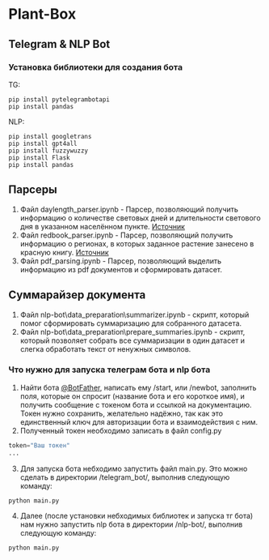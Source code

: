 # Plant-Box 
## Telegram & NLP Bot

### Установка библиотеки для создания бота
TG:
```
pip install pytelegrambotapi
pip install pandas
```
NLP:
```
pip install googletrans
pip install gpt4all
pip install fuzzywuzzy
pip install Flask
pip install pandas
```


## Парсеры
1) Файл daylength_parser.ipynb - Парсер, позволяющий получить информацию о количестве световых дней и длительности светового дня в указанном населённом пункте.
[Источник](https://dateandtime.info/ru/citysunrisesunset.php?id=472045&month=5&year=2023)
2) Файл redbook_parser.ipynb - Парсер, позволяющий получить информацию о регионах, в которых заданное растение занесено в красную книгу.
[Источник](https://www.plantarium.ru/page/redbooks.htmlhttp://www.oopt.aari.ru/rbdata)
3) Файл pdf_parsing.ipynb - Парсер, позволяющий выделить информацию из pdf документов и сформировать датасет.


## Суммарайзер документа
1) Файл nlp-bot\data_preparation\summarizer.ipynb - скрипт, который помог сформировать суммаризацию для собранного датасета.
2) Файл nlp-bot\data_preparation\prepare_summaries.ipynb - скрипт, который позволяет собрать все суммаризации в один датасет и слегка обработать текст от ненужных символов.


### Что нужно для запуска телеграм  бота и nlp бота
1) Найти бота [@BotFather](https://t.me/BotFather), написать ему /start, или /newbot, заполнить поля, которые он спросит (название бота и его короткое имя), и получить сообщение с токеном бота и ссылкой на документацию. Токен нужно сохранить, желательно надёжно, так как это единственный ключ для авторизации бота и взаимодействия с ним.
2) Полученный токен необходимо записать в файл config.py
```python
token="Ваш токен"
...
```
3) Для запуска бота небходимо запустить файл main.py. Это можно сделать в директории /telegram_bot/, выполнив следующую команду:
```
python main.py
```

4) Далее (после установки небходимых библиотек и запуска тг бота) нам нужно запустить nlp бота в директории /nlp-bot/, выполнив следующую команду:
```
python main.py
```

